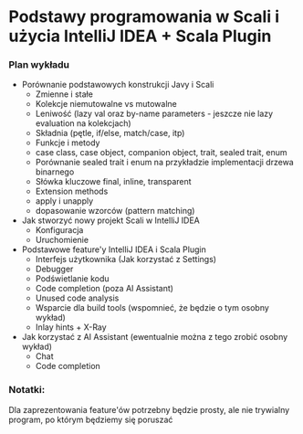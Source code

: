 # Podstawy programowania w Scali i użycia IntelliJ IDEA + Scala Plugin

### Plan wykładu
* Porównanie podstawowych konstrukcji Javy i Scali
  * Zmienne i stałe
  * Kolekcje niemutowalne vs mutowalne
  * Leniwość (lazy val oraz by-name parameters - jeszcze nie lazy evaluation na kolekcjach)
  * Składnia (pętle, if/else, match/case, itp)
  * Funkcje i metody
  * case class, case object, companion object, trait, sealed trait, enum
  * Porównanie sealed trait i enum na przykładzie implementacji drzewa binarnego
  * Słówka kluczowe final, inline, transparent
  * Extension methods
  * apply i unapply
  * dopasowanie wzorców (pattern matching)
* Jak stworzyć nowy projekt Scali w IntelliJ IDEA
  * Konfiguracja
  * Uruchomienie
* Podstawowe feature'y IntelliJ IDEA i Scala Plugin
  * Interfejs użytkownika (Jak korzystać z Settings)
  * Debugger
  * Podświetlanie kodu
  * Code completion (poza AI Assistant)
  * Unused code analysis
  * Wsparcie dla build tools (wspomnieć, że będzie o tym osobny wykład)
  * Inlay hints + X-Ray
* Jak korzystać z AI Assistant (ewentualnie można z tego zrobić osobny wykład)
  * Chat
  * Code completion

### Notatki:
Dla zaprezentowania feature'ów potrzebny będzie prosty, ale nie trywialny program, po którym będziemy się poruszać
